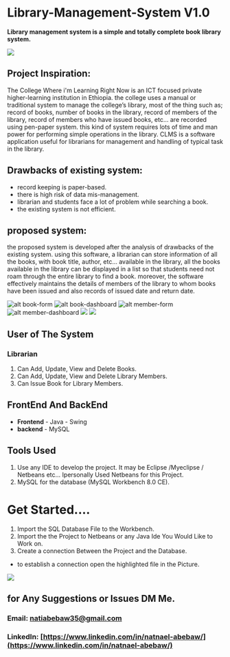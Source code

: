 # Library-Management-System V1.0
**Library management system is a simple and totally complete book library system.**

![](src/classes/s.png)
## Project Inspiration: 
The College Where i'm Learning Right Now is an ICT focused private higher-learning institution in
Ethiopia. the college uses a manual or traditional system to manage the college’s library, most of
the thing such as; record of books, number of books in the library, record of members of the
library, record of members who have issued books, etc… are recorded using pen-paper system.
this kind of system requires lots of time and man power for performing simple operations in the
library. CLMS is a software application useful for librarians for management and handling of
typical task in the library.

## Drawbacks of existing system:
* record keeping is paper-based.
* there is high risk of data mis-management.
* librarian and students face a lot of problem while searching a book.
* the existing system is not efficient.

## proposed system:
the proposed system is developed after the analysis of drawbacks of the existing system.
using this software, a librarian can store information of all the books, with book title, author,
etc… available in the library, all the books available in the library can be displayed in a list so
that students need not roam through the entire library to find a book. moreover, the software
effectively maintains the details of members of the library to whom books have been issued and
also records of issued date and return date.

![alt book-form](Screenshots/Screenshot-1.png)
![alt book-dashboard](Screenshots/Screenshot-2.png)
![alt member-form](Screenshots/Screenshot-3.png)
![alt member-dashboard](Screenshots/Screenshot-4.png)
![](Screenshots/Screenshot-5.png)
![](Screenshots/Screenshot-6.png)

## User of The System
### Librarian
1. Can Add, Update, View and Delete Books.
2. Can Add, Update, View and Delete Library Members. 
3. Can Issue Book for Library Members.

## FrontEnd And BackEnd
* **Frontend** - Java - Swing
* **backend** - MySQL 

## Tools Used
1. Use any IDE to develop the project. It may be Eclipse /Myeclipse / Netbeans etc... Ipersonally Used Netbeans for this Project.
2. MySQL for the database (MySQL Workbench 8.0 CE).

# Get Started....
1. Import the SQL Database File to the Workbench.
2. Import the the Project to Netbeans or any Java Ide You Would Like to Work on.
3. Create a connection Between the Project and the Database.
- to establish a connection open the highlighted file in the Picture. 

![](Screenshots/Screenshot-7.png)

## for Any Suggestions or Issues DM Me.
### Email: <natiabebaw35@gmail.com>
### LinkedIn: [https://www.linkedin.com/in/natnael-abebaw/](https://www.linkedin.com/in/natnael-abebaw/)
